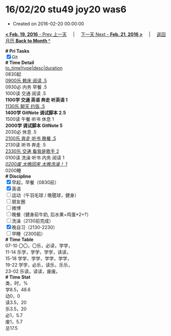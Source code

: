 # 16/02/20 stu49 joy20 was6

- Created on 2016-02-20 00:00:00

[**< Feb. 19, 2016** - Prev 上一天](/lifelogs/2016/02/d19.md) &nbsp; &nbsp; | &nbsp; &nbsp; [下一天 Next - **Feb. 21, 2016 >**](/lifelogs/2016/02/d21.md) &nbsp; &nbsp; |  &nbsp; &nbsp; [返回月历 **Back to Month ^**](/lifelogs/2016/02/index.md)
<br/><div><b># Pri Tasks</b></div><div><input checked="true" type="checkbox"/>Git</div><div><b># Time Detail</b></div><div><u>to_time|type|desc|duration</u></div><div>0830起</div><div><u>0900乐 赖床 阅读 .5</u></div><div>0930必 内务 早餐 .5</div><div>1000读 交通 阅读 .5</div><div><b>1100学 交通 英语 奔走 听英语 1</b></div><div><u>1130乐 聊天 约饭 .5</u></div><div><b>1400学 GitNote 调试脚本 2.5</b></div><div>1500读 午餐 听书 休息 1</div><div><b>2000学 调试脚本 GitNote 5</b></div><div>2030必 休息 .5</div><div><u>2100乐 奔走 听书 晚餐 .5</u></div><div>2130读 听书 奔走 .5</div><div><u>2330乐 交通 看我是歌手 2</u></div><div>0100读 洗澡 听书 内务 阅读 1</div><div><u><i>0200废 太晚回来 太晚洗澡！ 1</i></u></div><div>0200睡</div><div><b># Discipline</b></div><div><input checked="true" type="checkbox"/>早起，早餐（0830前）</div><div><input checked="true" type="checkbox"/>英语</div><div><input type="checkbox"/>运动（午羽毛球 / 晚毽球，健身）</div><div><input type="checkbox"/>朋友圈</div><div><input type="checkbox"/>微博</div><div><input type="checkbox"/>晚餐（健身前牛奶, 后水果+鸡蛋*2+?）</div><div><input type="checkbox"/>洗澡（2130前完成）</div><div><input checked="true" type="checkbox"/>晚自习（2130-2230）</div><div><input type="checkbox"/>早睡（2300前）</div><div><b># Time Table</b></div><div>07-10 〇〇，〇乐，必读，学学，</div><div>11-14 乐学，学学，学学，读读，</div><div>15-18 学学，学学，学学，学学，</div><div>19-22 学学，必乐，读乐，乐乐，</div><div>23-02 乐读，读读，废废。</div><div><b># Time Stat</b></div><div>类，时，%</div><div>学8.5，48.6</div><div>动0，0</div><div>读3.5，20</div><div>乐3.5，20</div><div>必1，5.7</div><div>废1，5.7</div><div>总17.5</div>
